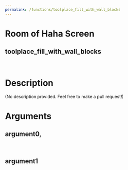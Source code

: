 ```yaml
---
permalink: /functions/toolplace_fill_with_wall_blocks
---
```

# Room of Haha Screen  
## toolplace_fill_with_wall_blocks  
&nbsp;  
# Description  
(No description provided. Feel free to make a pull request!) 
&nbsp;  
# Arguments
## argument0, 

&nbsp;  
## argument1

&nbsp;  


